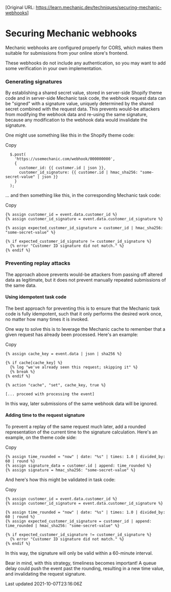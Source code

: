 [Original URL: https://learn.mechanic.dev/techniques/securing-mechanic-webhooks]

# Securing Mechanic webhooks

Mechanic webhooks are configured properly for CORS, which makes them suitable for submissions from your online store's frontend.

These webhooks do not include any authentication, so you may want to add some verification in your own implementation.

### Generating signatures

By establishing a shared secret value, stored in server-side Shopify theme code and in server-side Mechanic task code, the webhook request data can be "signed" with a signature value, uniquely determined by the shared secret combined with the request data. This prevents would-be attackers from modifying the webhook data and re-using the same signature, because any modification to the webhook data would invalidate the signature.

One might use something like this in the Shopify theme code:

Copy

    
      $.post(
        'https://usemechanic.com/webhook/000000000',
        {
          customer_id: {{ customer.id | json }},
          customer_id_signature: {{ customer.id | hmac_sha256: "some-secret-value" | json }}
        }
      );
    

... and then something like this, in the corresponding Mechanic task code:

Copy

    {% assign customer_id = event.data.customer_id %}
    {% assign customer_id_signature = event.data.customer_id_signature %}
    
    {% assign expected_customer_id_signature = customer_id | hmac_sha256: "some-secret-value" %}
    
    {% if expected_customer_id_signature != customer_id_signature %}
      {% error "Customer ID signature did not match." %}
    {% endif %}

### Preventing replay attacks

The approach above prevents would-be attackers from passing off altered data as legitimate, but it does not prevent manually repeated submissions of the same data.

#### Using idempotent task code

The best approach for preventing this is to ensure that the Mechanic task code is fully idempotent, such that it only performs the desired work once, no matter how many times it is invoked.

One way to solve this is to leverage the Mechanic cache to remember that a given request has already been processed. Here's an example:

Copy

    {% assign cache_key = event.data | json | sha256 %}
    
    {% if cache[cache_key] %}
      {% log "we've already seen this request; skipping it" %}
      {% break %}
    {% endif %}
    
    {% action "cache", "set", cache_key, true %}
    
    [... proceed with processing the event]

In this way, later submissions of the same webhook data will be ignored.

#### Adding time to the request signature

To prevent a replay of the same request much later, add a rounded representation of the current time to the signature calculation. Here's an example, on the theme code side:

Copy

    {% assign time_rounded = "now" | date: "%s" | times: 1.0 | divided_by: 60 | round %}
    {% assign signature_data = customer.id | append: time_rounded %}
    {% assign signature = hmac_sha256: "some-secret-value" %}

And here's how this might be validated in task code:

Copy

    {% assign customer_id = event.data.customer_id %}
    {% assign customer_id_signature = event.data.customer_id_signature %}
    
    {% assign time_rounded = "now" | date: "%s" | times: 1.0 | divided_by: 60 | round %}
    {% assign expected_customer_id_signature = customer_id | append: time_rounded | hmac_sha256: "some-secret-value" %}
    
    {% if expected_customer_id_signature != customer_id_signature %}
      {% error "Customer ID signature did not match." %}
    {% endif %}

In this way, the signature will only be valid within a 60-minute interval.

Bear in mind, with this strategy, timeliness becomes important! A queue delay could push the event past the rounding, resulting in a new time value, and invalidating the request signature.

Last updated 2021-10-07T23:16:06Z